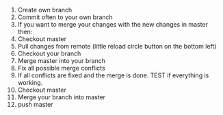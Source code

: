 1. Create own branch
2. Commit often to your own branch
3. If you want to merge your changes with the new changes in master then:
4. Checkout master
5. Pull changes from remote (little reload circle button on the bottom left)
6. Checkout your branch
7. Merge master into your branch
8. Fix all possible merge conflicts
9. If all conflicts are fixed and the merge is done. TEST if everything is working.
10. Checkout master
11. Merge your branch into master
12. push master